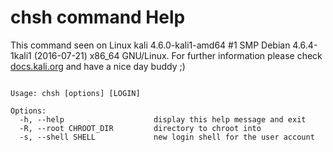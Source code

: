 # chsh command Help
 
 This command seen on Linux kali 4.6.0-kali1-amd64 #1 SMP Debian 4.6.4-1kali1 (2016-07-21) x86_64 GNU/Linux. For further information please check [docs.kali.org](docs.kali.org) and have a nice day buddy ;) 

~~~

Usage: chsh [options] [LOGIN]

Options:
  -h, --help                    display this help message and exit
  -R, --root CHROOT_DIR         directory to chroot into
  -s, --shell SHELL             new login shell for the user account


~~~
